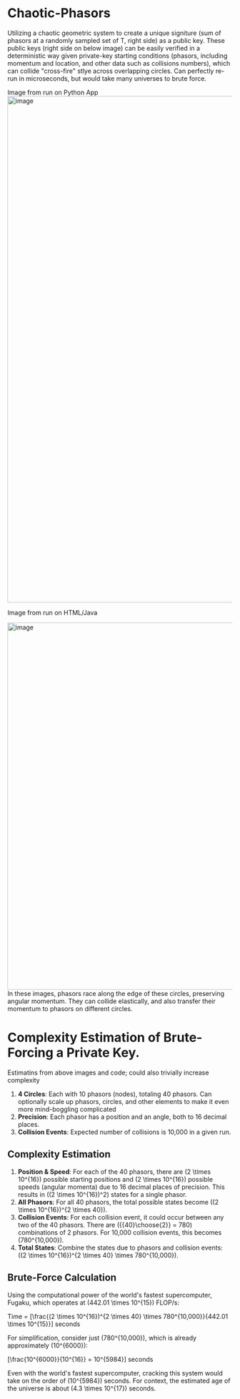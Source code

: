 # Chaotic-Phasors

Utilizing a chaotic geometric system to create a unique signiture (sum of phasors at a randomly sampled set of T, right side) as a public key.  These public keys (right side on below image) can be easily verified in a deterministic way given private-key starting conditions (phasors, including momentum and location, and other data such as collisions numbers), which can collide "cross-fire" stlye across overlapping circles. Can perfectly re-run in microseconds, but would take many universes to brute force. 

Image from run on Python App
<img width="1134" alt="image" src="https://github.com/jconorgrogan/Chaotic-Phasors/assets/130090573/e413c786-fc01-476c-8538-854be16284c4">

Image from run on HTML/Java

<img width="822" alt="image" src="https://github.com/jconorgrogan/Chaotic-Phasors/assets/130090573/a9097e10-4c4f-4fbe-a7e6-5a23c4c1fad0">
In these images, phasors race along the edge of these circles, preserving angular momentum. They can collide elastically, and also transfer their momentum to phasors on different circles. 

# Complexity Estimation of Brute-Forcing a Private Key.

Estimatins from above images and code; could also trivially increase complexity

1. **4 Circles**: Each with 10 phasors (nodes), totaling 40 phasors. Can optionally scale up phasors, circles, and other elements to make it even more mind-boggling complicated
2. **Precision**: Each phasor has a position and an angle, both to 16 decimal places.
3. **Collision Events**: Expected number of collisions is 10,000 in a given run.

## Complexity Estimation

1. **Position & Speed**: For each of the 40 phasors, there are \(2 \times 10^{16}\) possible starting positions and \(2 \times 10^{16}\) possible speeds (angular momenta) due to 16 decimal places of precision. This results in \((2 \times 10^{16})^2\) states for a single phasor.
2. **All Phasors**: For all 40 phasors, the total possible states become \((2 \times 10^{16})^{2 \times 40}\).
3. **Collision Events**: For each collision event, it could occur between any two of the 40 phasors. There are \({{40}\choose{2}} = 780\) combinations of 2 phasors. For 10,000 collision events, this becomes \(780^{10,000}\).
4. **Total States**: Combine the states due to phasors and collision events: \((2 \times 10^{16})^{2 \times 40} \times 780^{10,000}\).

## Brute-Force Calculation

Using the computational power of the world's fastest supercomputer, Fugaku, which operates at \(442.01 \times 10^{15}\) FLOP/s:

Time = \[\frac{(2 \times 10^{16})^{2 \times 40} \times 780^{10,000}}{442.01 \times 10^{15}}\] seconds

For simplification, consider just \(780^{10,000}\), which is already approximately \(10^{6000}\):

\[\frac{10^{6000}}{10^{16}} = 10^{5984}\] seconds

Even with the world's fastest supercomputer, cracking this system would take on the order of \(10^{5984}\) seconds. For context, the estimated age of the universe is about \(4.3 \times 10^{17}\) seconds.  


